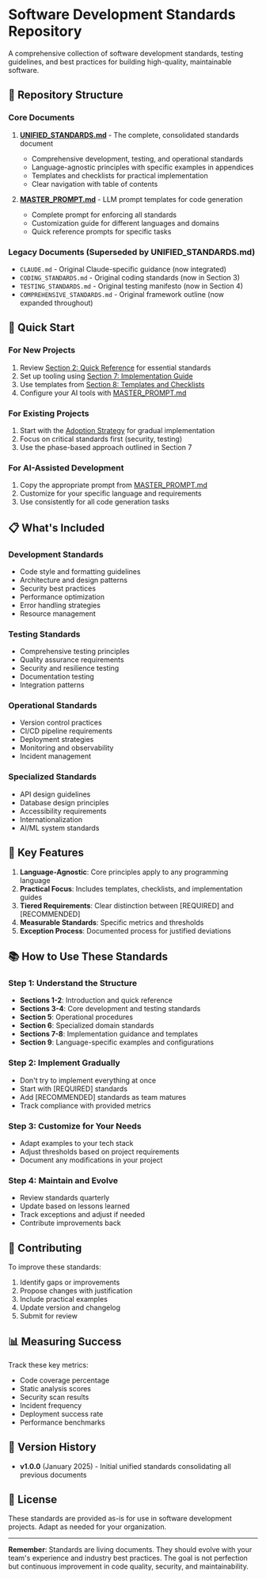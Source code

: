 # Software Development Standards Repository

A comprehensive collection of software development standards, testing guidelines, and best practices for building high-quality, maintainable software.

## 📁 Repository Structure

### Core Documents

1. **[UNIFIED_STANDARDS.md](./UNIFIED_STANDARDS.md)** - The complete, consolidated standards document
   - Comprehensive development, testing, and operational standards
   - Language-agnostic principles with specific examples in appendices
   - Templates and checklists for practical implementation
   - Clear navigation with table of contents

2. **[MASTER_PROMPT.md](./MASTER_PROMPT.md)** - LLM prompt templates for code generation
   - Complete prompt for enforcing all standards
   - Customization guide for different languages and domains
   - Quick reference prompts for specific tasks

### Legacy Documents (Superseded by UNIFIED_STANDARDS.md)

- `CLAUDE.md` - Original Claude-specific guidance (now integrated)
- `CODING_STANDARDS.md` - Original coding standards (now in Section 3)
- `TESTING_STANDARDS.md` - Original testing manifesto (now in Section 4)
- `COMPREHENSIVE_STANDARDS.md` - Original framework outline (now expanded throughout)

## 🚀 Quick Start

### For New Projects

1. Review [Section 2: Quick Reference](./UNIFIED_STANDARDS.md#2-quick-reference) for essential standards
2. Set up tooling using [Section 7: Implementation Guide](./UNIFIED_STANDARDS.md#7-implementation-guide)
3. Use templates from [Section 8: Templates and Checklists](./UNIFIED_STANDARDS.md#8-templates-and-checklists)
4. Configure your AI tools with [MASTER_PROMPT.md](./MASTER_PROMPT.md)

### For Existing Projects

1. Start with the [Adoption Strategy](./UNIFIED_STANDARDS.md#adoption-strategy) for gradual implementation
2. Focus on critical standards first (security, testing)
3. Use the phase-based approach outlined in Section 7

### For AI-Assisted Development

1. Copy the appropriate prompt from [MASTER_PROMPT.md](./MASTER_PROMPT.md)
2. Customize for your specific language and requirements
3. Use consistently for all code generation tasks

## 📋 What's Included

### Development Standards
- Code style and formatting guidelines
- Architecture and design patterns
- Security best practices
- Performance optimization
- Error handling strategies
- Resource management

### Testing Standards
- Comprehensive testing principles
- Quality assurance requirements
- Security and resilience testing
- Documentation testing
- Integration patterns

### Operational Standards
- Version control practices
- CI/CD pipeline requirements
- Deployment strategies
- Monitoring and observability
- Incident management

### Specialized Standards
- API design guidelines
- Database design principles
- Accessibility requirements
- Internationalization
- AI/ML system standards

## 🔧 Key Features

1. **Language-Agnostic**: Core principles apply to any programming language
2. **Practical Focus**: Includes templates, checklists, and implementation guides
3. **Tiered Requirements**: Clear distinction between [REQUIRED] and [RECOMMENDED]
4. **Measurable Standards**: Specific metrics and thresholds
5. **Exception Process**: Documented process for justified deviations

## 📚 How to Use These Standards

### Step 1: Understand the Structure
- **Sections 1-2**: Introduction and quick reference
- **Sections 3-4**: Core development and testing standards
- **Section 5**: Operational procedures
- **Section 6**: Specialized domain standards
- **Sections 7-8**: Implementation guidance and templates
- **Section 9**: Language-specific examples and configurations

### Step 2: Implement Gradually
- Don't try to implement everything at once
- Start with [REQUIRED] standards
- Add [RECOMMENDED] standards as team matures
- Track compliance with provided metrics

### Step 3: Customize for Your Needs
- Adapt examples to your tech stack
- Adjust thresholds based on project requirements
- Document any modifications in your project

### Step 4: Maintain and Evolve
- Review standards quarterly
- Update based on lessons learned
- Track exceptions and adjust if needed
- Contribute improvements back

## 🤝 Contributing

To improve these standards:

1. Identify gaps or improvements
2. Propose changes with justification
3. Include practical examples
4. Update version and changelog
5. Submit for review

## 📊 Measuring Success

Track these key metrics:
- Code coverage percentage
- Static analysis scores
- Security scan results
- Incident frequency
- Deployment success rate
- Performance benchmarks

## 🔄 Version History

- **v1.0.0** (January 2025) - Initial unified standards consolidating all previous documents

## 📝 License

These standards are provided as-is for use in software development projects. Adapt as needed for your organization.

---

**Remember**: Standards are living documents. They should evolve with your team's experience and industry best practices. The goal is not perfection but continuous improvement in code quality, security, and maintainability.